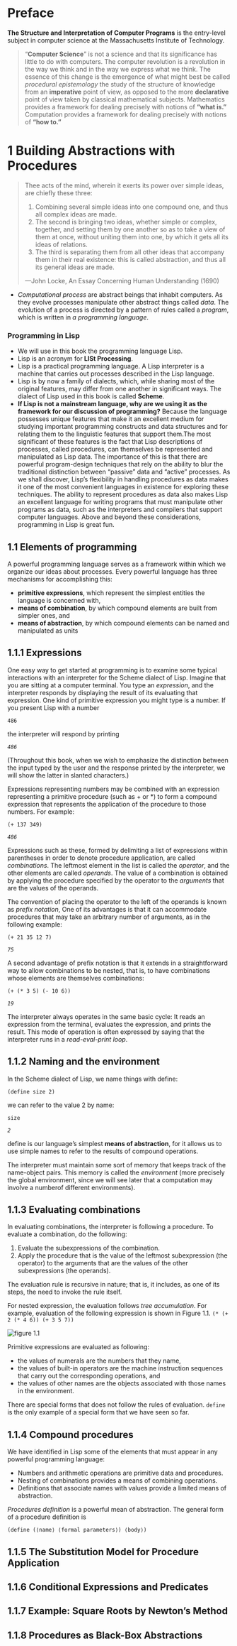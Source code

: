 # Preface
**The Structure and Interpretation of Computer Programs**
is the entry-level subject in computer science at the Massachusetts Institute of Technology. 

>“**Computer Science**” is not a science and that its significance has little to do with computers. The computer revolution is a revolution in the way we think and in the way we express what we think. The essence of this change is the emergence of what might best be called *procedural epistemology* the study of the structure of knowledge from an **imperative** point of view, as opposed to the more **declarative** point of view taken by classical mathematical subjects. Mathematics provides a framework for dealing precisely with notions of **“what is.”** Computation provides a framework for dealing precisely with notions of **“how to.”**

# 1 Building Abstractions with Procedures
>Thee acts of the mind, wherein it exerts its power over simple ideas, are chiefly these three: 
>1. Combining several simple ideas into one compound one, and thus all complex ideas are made. 
>2. The second is bringing two ideas, whether simple or complex, together, and setting them by one another so as to take a view of them at once, without uniting them into one, by which it gets all its ideas of relations. 
>3. The third is separating them from all other ideas that accompany them in their real existence: this is called abstraction, and thus all its general ideas are made.
>
>—John Locke, An Essay Concerning Human Understanding (1690)

- *Computational process* are abstract beings that inhabit computers. As they evolve processes manipulate other abstract things called *data*. The evolution of a process is directed by a pattern of rules called a *program*, which is written in *a programming language*.
### Programming in Lisp
- We will use in this book the programming language Lisp. 
- Lisp is an acronym for **LISt Processing**.
- Lisp is a practical programming language. A Lisp interpreter is a machine that carries out processes described in the Lisp language. 
- Lisp is by now a family of dialects, which, while sharing most of the original features, may differ from one another in significant
ways. The dialect of Lisp used in this book is called **Scheme**.
- **If Lisp is not a mainstream language, why are we using it as the framework for our discussion of programming?** Because the language possesses unique features that make it an excellent medium for studying important programming constructs and data structures and for relating them to the linguistic features that support them.The most significant of these features is the fact that Lisp descriptions of processes, called procedures, can themselves be represented and manipulated as Lisp data. The importance of this is that there are powerful program-design techniques that rely on the ability to blur the traditional distinction between “passive” data and “active” processes. As we shall discover, Lisp’s flexibility in handling procedures as data makes it one of the most convenient languages in existence for exploring these techniques. The ability to represent procedures as data also makes Lisp an excellent language for writing programs that must manipulate other programs as data, such as the interpreters and compilers that support computer languages. Above and beyond these considerations, programming in Lisp is great fun.

## 1.1 Elements of programming
A powerful programming language serves as a framework within which we organize our ideas about processes. Every powerful language has three mechanisms for accomplishing this:
- **primitive expressions**, which represent the simplest entities the language is concerned with,
- **means of combination**, by which compound elements are built from simpler ones, and
- **means of abstraction**, by which compound elements can be named and manipulated as units

## 1.1.1 Expressions
One easy way to get started at programming is to examine some typical interactions with an interpreter for the Scheme dialect of Lisp. Imagine that you are sitting at a computer terminal. You type an *expression*, and the interpreter responds by displaying the result of its evaluating that expression.
One kind of primitive expression you might type is a number. If you present Lisp with a number

`486`

the interpreter will respond by printing 

*```486```*

(Throughout this book, when we wish to emphasize the distinction between the input typed by the user and the response printed by the interpreter, we will show the latter in slanted characters.)

Expressions representing numbers may be combined with an expression representing a primitive procedure (such as + or \*) to form a compound expression that represents the application of the procedure to those numbers. For example:

`(+ 137 349)`

*`486`*

Expressions such as these, formed by delimiting a list of expressions
within parentheses in order to denote procedure application, are called
*combinations*. The leftmost element in the list is called the *operator*, and
the other elements are called *operands*. The value of a combination is
obtained by applying the procedure specified by the operator to the *arguments* that are the values of the operands.

The convention of placing the operator to the left of the operands
is known as *prefix notation*, One of its advantages
is that it can accommodate procedures that may take an arbitrary number of arguments, as in the following example:

`(+ 21 35 12 7)`

*`75`*

A second advantage of prefix notation is that it extends in a straightforward way to allow combinations to be nested, that is, to have combinations whose elements are themselves combinations:

`(+ (* 3 5) (- 10 6))`

*`19`*

The interpreter always operates in
the same basic cycle: It reads an expression from the terminal, evaluates
the expression, and prints the result. This mode of operation is often
expressed by saying that the interpreter runs in a *read-eval-print loop*.

## 1.1.2 Naming and the environment
In the Scheme dialect of Lisp, we name things with define:

`(define size 2)`

we can refer to the value 2 by name:

`size`

*`2`*

define is our language’s simplest **means of abstraction**, for it allows us to use simple names to refer to the results of compound operations.

The interpreter must maintain some sort of memory that keeps track of the name-object pairs. This memory is called the *environment* (more precisely the global environment, since we will see later that a computation may involve a numberof different environments).

## 1.1.3 Evaluating combinations

In evaluating combinations, the interpreter is following a procedure.
To evaluate a combination, do the following:
1. Evaluate the subexpressions of the combination.
2. Apply the procedure that is the value of the leftmost subexpression (the operator) to the arguments that are the values of the
other subexpressions (the operands).

The evaluation rule is recursive in nature; that is, it includes, as one of
its steps, the need to invoke the rule itself.

For nested expression, the evaluation follows *tree accumulation*. For example, evaluation of the following expression is shown in Figure 1.1.
`
(* (+ 2 (* 4 6))
   (+ 3 5 7))
`

![figure 1.1](/figures/1.1.png)

Primitive expressions are evaluated as following:

- the values of numerals are the numbers that they name,
- the values of built-in operators are the machine instruction sequences that carry out the corresponding operations, and
- the values of other names are the objects associated with those names in the environment.

There are special forms that does not follow the rules of evaluation. `define` is the only example of a special form that we have seen so far.

## 1.1.4 Compound procedures

We have identified in Lisp some of the elements that must appear in any
powerful programming language:
- Numbers and arithmetic operations are primitive data and procedures.
- Nesting of combinations provides a means of combining operations.
- Definitions that associate names with values provide a limited means of abstraction.

*Procedures definition* is a powerful mean of abstraction.
The general form of a procedure definition is

`
(define (⟨name⟩ ⟨formal parameters⟩)
        ⟨body⟩)
`

## 1.1.5 The Substitution Model for Procedure Application
## 1.1.6 Conditional Expressions and Predicates
## 1.1.7 Example: Square Roots by Newton’s Method
## 1.1.8 Procedures as Black-Box Abstractions
